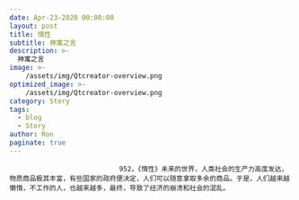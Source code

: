 ```yaml
---
date: Apr-23-2020 00:00:00
layout: post
title: 惰性
subtitle: 神寓之言
description: >-
  神寓之言
image: >-
    /assets/img/Qtcreator-overview.png
optimized_image: >-
    /assets/img/Qtcreator-overview.png
category: Story
tags:
  - blog
  - Story
author: Ron
paginate: true
---
```


							　　952，《惰性》未来的世界，人类社会的生产力高度发达，物质商品极其丰富，有些国家的政府便决定，人们可以随意拿取多余的商品。于是，人们越来越懒惰，不工作的人，也越来越多，最终，导致了经济的崩溃和社会的混乱。
